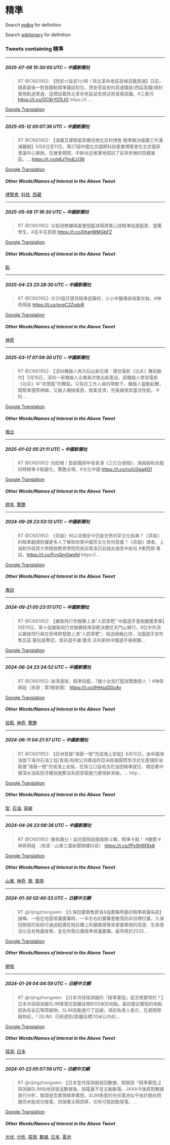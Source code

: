 # 精準

Search [mdbg](https://www.mdbg.net/chinese/dictionary?page=worddict&wdrst=0&wdqb=精準) for definition

Search [wiktionary](https://en.wiktionary.org/wiki/精準) for definition

### Tweets containing 精準

___
##### 2025-07-08 15:30:05 UTC ~ 中國新聞社
> RT @CNS1952: 【西安⇌延安1小時！陝北革命老區首條高鐵貫通】日前，隨着最後一對長鋼軌精準鋪設到位，西安至延安的高速鐵路(西延高鐵)順利實現軌道貫通，這標誌着陝北革命老區延安將迎來首條高鐵。#三里河 https://t.co/OC8rYD1LtG https://t.…

[Google Translation](https://translate.google.com/?hi=en&tab=TT&sl=zh-CN&tl=en&op=translate&text=RT+%40CNS1952%3A+%E3%80%90%E8%A5%BF%E5%AE%89%E2%87%8C%E5%BB%B6%E5%AE%891%E5%B0%8F%E6%99%82%EF%BC%81%E9%99%9D%E5%8C%97%E9%9D%A9%E5%91%BD%E8%80%81%E5%8D%80%E9%A6%96%E6%A2%9D%E9%AB%98%E9%90%B5%E8%B2%AB%E9%80%9A%E3%80%91%E6%97%A5%E5%89%8D%EF%BC%8C%E9%9A%A8%E7%9D%80%E6%9C%80%E5%BE%8C%E4%B8%80%E5%B0%8D%E9%95%B7%E9%8B%BC%E8%BB%8C%E7%B2%BE%E6%BA%96%E9%8B%AA%E8%A8%AD%E5%88%B0%E4%BD%8D%EF%BC%8C%E8%A5%BF%E5%AE%89%E8%87%B3%E5%BB%B6%E5%AE%89%E7%9A%84%E9%AB%98%E9%80%9F%E9%90%B5%E8%B7%AF%28%E8%A5%BF%E5%BB%B6%E9%AB%98%E9%90%B5%29%E9%A0%86%E5%88%A9%E5%AF%A6%E7%8F%BE%E8%BB%8C%E9%81%93%E8%B2%AB%E9%80%9A%EF%BC%8C%E9%80%99%E6%A8%99%E8%AA%8C%E7%9D%80%E9%99%9D%E5%8C%97%E9%9D%A9%E5%91%BD%E8%80%81%E5%8D%80%E5%BB%B6%E5%AE%89%E5%B0%87%E8%BF%8E%E4%BE%86%E9%A6%96%E6%A2%9D%E9%AB%98%E9%90%B5%E3%80%82%23%E4%B8%89%E9%87%8C%E6%B2%B3+https%3A%2F%2Ft.co%2FOC8rYD1LtG+https%3A%2F%2Ft.%E2%80%A6)
___
##### 2025-05-12 05:07:36 UTC ~ 中國新聞社
> RT @CNS1952: 【漢藏互譯智能耳機亮相北京科博會 精準解決援藏工作溝通難題】5月8日至11日，第27屆中國北京國際科技產業博覽會在北京國家會議中心舉辦。在展會期間，中新社記者實地探訪了前來參展的西藏展區。… https://t.co/b6J7mdLU36

[Google Translation](https://translate.google.com/?hi=en&tab=TT&sl=zh-CN&tl=en&op=translate&text=RT+%40CNS1952%3A+%E3%80%90%E6%BC%A2%E8%97%8F%E4%BA%92%E8%AD%AF%E6%99%BA%E8%83%BD%E8%80%B3%E6%A9%9F%E4%BA%AE%E7%9B%B8%E5%8C%97%E4%BA%AC%E7%A7%91%E5%8D%9A%E6%9C%83+%E7%B2%BE%E6%BA%96%E8%A7%A3%E6%B1%BA%E6%8F%B4%E8%97%8F%E5%B7%A5%E4%BD%9C%E6%BA%9D%E9%80%9A%E9%9B%A3%E9%A1%8C%E3%80%915%E6%9C%888%E6%97%A5%E8%87%B311%E6%97%A5%EF%BC%8C%E7%AC%AC27%E5%B1%86%E4%B8%AD%E5%9C%8B%E5%8C%97%E4%BA%AC%E5%9C%8B%E9%9A%9B%E7%A7%91%E6%8A%80%E7%94%A2%E6%A5%AD%E5%8D%9A%E8%A6%BD%E6%9C%83%E5%9C%A8%E5%8C%97%E4%BA%AC%E5%9C%8B%E5%AE%B6%E6%9C%83%E8%AD%B0%E4%B8%AD%E5%BF%83%E8%88%89%E8%BE%A6%E3%80%82%E5%9C%A8%E5%B1%95%E6%9C%83%E6%9C%9F%E9%96%93%EF%BC%8C%E4%B8%AD%E6%96%B0%E7%A4%BE%E8%A8%98%E8%80%85%E5%AF%A6%E5%9C%B0%E6%8E%A2%E8%A8%AA%E4%BA%86%E5%89%8D%E4%BE%86%E5%8F%83%E5%B1%95%E7%9A%84%E8%A5%BF%E8%97%8F%E5%B1%95%E5%8D%80%E3%80%82%E2%80%A6+https%3A%2F%2Ft.co%2Fb6J7mdLU36)
##### Other Words/Names of Interest in the Above Tweet
[博覽會](博覽會.md), [科技](科技.md), [西藏](西藏.md)
___
##### 2025-05-08 17:18:30 UTC ~ 中國新聞社
> RT @CNS1952: 😲鉛球教練隔着整個籃球場將實心球精準投進籃筐，震驚學生。#高手在民間 https://t.co/0hanWMGbFZ

[Google Translation](https://translate.google.com/?hi=en&tab=TT&sl=zh-CN&tl=en&op=translate&text=RT+%40CNS1952%3A+%F0%9F%98%B2%E9%89%9B%E7%90%83%E6%95%99%E7%B7%B4%E9%9A%94%E7%9D%80%E6%95%B4%E5%80%8B%E7%B1%83%E7%90%83%E5%A0%B4%E5%B0%87%E5%AF%A6%E5%BF%83%E7%90%83%E7%B2%BE%E6%BA%96%E6%8A%95%E9%80%B2%E7%B1%83%E7%AD%90%EF%BC%8C%E9%9C%87%E9%A9%9A%E5%AD%B8%E7%94%9F%E3%80%82%23%E9%AB%98%E6%89%8B%E5%9C%A8%E6%B0%91%E9%96%93+https%3A%2F%2Ft.co%2F0hanWMGbFZ)
##### Other Words/Names of Interest in the Above Tweet
[鉛](鉛.md)
___
##### 2025-04-23 23:28:30 UTC ~ 中國新聞社
> RT @CNS1952: 😲20個月寶貝精準認藥材，小小中醫傳承祖輩衣缽。#神奇萌娃 https://t.co/gceC2ZvdvB

[Google Translation](https://translate.google.com/?hi=en&tab=TT&sl=zh-CN&tl=en&op=translate&text=RT+%40CNS1952%3A+%F0%9F%98%B220%E5%80%8B%E6%9C%88%E5%AF%B6%E8%B2%9D%E7%B2%BE%E6%BA%96%E8%AA%8D%E8%97%A5%E6%9D%90%EF%BC%8C%E5%B0%8F%E5%B0%8F%E4%B8%AD%E9%86%AB%E5%82%B3%E6%89%BF%E7%A5%96%E8%BC%A9%E8%A1%A3%E7%BC%BD%E3%80%82%23%E7%A5%9E%E5%A5%87%E8%90%8C%E5%A8%83+https%3A%2F%2Ft.co%2FgceC2ZvdvB)
##### Other Words/Names of Interest in the Above Tweet
[神奇](神奇.md)
___
##### 2025-03-17 07:59:30 UTC ~ 中國新聞社
> RT @CNS1952: 【深圳機器人再次玩出新花樣：模仿電影《功夫》舞蹈動作】3月16日，深圳一家機器人企業再次推出新產品，該機器人學習電影《功夫》中“斧頭幫”的舞蹈，只見在工作人員的帶動下，機器人靈動起舞，既精準還原神韻，又融入機械美感，剛柔並濟，完美展現其靈活性能。 #科…

[Google Translation](https://translate.google.com/?hi=en&tab=TT&sl=zh-CN&tl=en&op=translate&text=RT+%40CNS1952%3A+%E3%80%90%E6%B7%B1%E5%9C%B3%E6%A9%9F%E5%99%A8%E4%BA%BA%E5%86%8D%E6%AC%A1%E7%8E%A9%E5%87%BA%E6%96%B0%E8%8A%B1%E6%A8%A3%EF%BC%9A%E6%A8%A1%E4%BB%BF%E9%9B%BB%E5%BD%B1%E3%80%8A%E5%8A%9F%E5%A4%AB%E3%80%8B%E8%88%9E%E8%B9%88%E5%8B%95%E4%BD%9C%E3%80%913%E6%9C%8816%E6%97%A5%EF%BC%8C%E6%B7%B1%E5%9C%B3%E4%B8%80%E5%AE%B6%E6%A9%9F%E5%99%A8%E4%BA%BA%E4%BC%81%E6%A5%AD%E5%86%8D%E6%AC%A1%E6%8E%A8%E5%87%BA%E6%96%B0%E7%94%A2%E5%93%81%EF%BC%8C%E8%A9%B2%E6%A9%9F%E5%99%A8%E4%BA%BA%E5%AD%B8%E7%BF%92%E9%9B%BB%E5%BD%B1%E3%80%8A%E5%8A%9F%E5%A4%AB%E3%80%8B%E4%B8%AD%E2%80%9C%E6%96%A7%E9%A0%AD%E5%B9%AB%E2%80%9D%E7%9A%84%E8%88%9E%E8%B9%88%EF%BC%8C%E5%8F%AA%E8%A6%8B%E5%9C%A8%E5%B7%A5%E4%BD%9C%E4%BA%BA%E5%93%A1%E7%9A%84%E5%B8%B6%E5%8B%95%E4%B8%8B%EF%BC%8C%E6%A9%9F%E5%99%A8%E4%BA%BA%E9%9D%88%E5%8B%95%E8%B5%B7%E8%88%9E%EF%BC%8C%E6%97%A2%E7%B2%BE%E6%BA%96%E9%82%84%E5%8E%9F%E7%A5%9E%E9%9F%BB%EF%BC%8C%E5%8F%88%E8%9E%8D%E5%85%A5%E6%A9%9F%E6%A2%B0%E7%BE%8E%E6%84%9F%EF%BC%8C%E5%89%9B%E6%9F%94%E4%B8%A6%E6%BF%9F%EF%BC%8C%E5%AE%8C%E7%BE%8E%E5%B1%95%E7%8F%BE%E5%85%B6%E9%9D%88%E6%B4%BB%E6%80%A7%E8%83%BD%E3%80%82+%23%E7%A7%91%E2%80%A6)
##### Other Words/Names of Interest in the Above Tweet
[推出](推出.md)
___
##### 2025-01-02 05:21:11 UTC ~ 中國新聞社
> RT @CNS1952: 別眨眼！婺劇團跨年夜表演《三打白骨精》，演員臉和衣服同時精準卡點變化，驚艷全場。#文化中國 https://t.co/nvIU3gg4Q1

[Google Translation](https://translate.google.com/?hi=en&tab=TT&sl=zh-CN&tl=en&op=translate&text=RT+%40CNS1952%3A+%E5%88%A5%E7%9C%A8%E7%9C%BC%EF%BC%81%E5%A9%BA%E5%8A%87%E5%9C%98%E8%B7%A8%E5%B9%B4%E5%A4%9C%E8%A1%A8%E6%BC%94%E3%80%8A%E4%B8%89%E6%89%93%E7%99%BD%E9%AA%A8%E7%B2%BE%E3%80%8B%EF%BC%8C%E6%BC%94%E5%93%A1%E8%87%89%E5%92%8C%E8%A1%A3%E6%9C%8D%E5%90%8C%E6%99%82%E7%B2%BE%E6%BA%96%E5%8D%A1%E9%BB%9E%E8%AE%8A%E5%8C%96%EF%BC%8C%E9%A9%9A%E8%89%B7%E5%85%A8%E5%A0%B4%E3%80%82%23%E6%96%87%E5%8C%96%E4%B8%AD%E5%9C%8B+https%3A%2F%2Ft.co%2FnvIU3gg4Q1)
##### Other Words/Names of Interest in the Above Tweet
[跨年](跨年.md), [驚艷](驚艷.md)
___
##### 2024-09-26 23:53:13 UTC ~ 中國新聞社
> RT @CNS1952: 《茶經》何以流傳至今仍是世界的茶文化經典？《茶經》的精準翻譯對讓更多人了解和欣賞中國茶文化有何意義？《茶經》譯者、上海對外經貿大學開放教育學院院長邱貴溪日前就此接受中新社 #東西問 專訪。https://t.co/FcyQmGwqfd https://…

[Google Translation](https://translate.google.com/?hi=en&tab=TT&sl=zh-CN&tl=en&op=translate&text=RT+%40CNS1952%3A+%E3%80%8A%E8%8C%B6%E7%B6%93%E3%80%8B%E4%BD%95%E4%BB%A5%E6%B5%81%E5%82%B3%E8%87%B3%E4%BB%8A%E4%BB%8D%E6%98%AF%E4%B8%96%E7%95%8C%E7%9A%84%E8%8C%B6%E6%96%87%E5%8C%96%E7%B6%93%E5%85%B8%EF%BC%9F%E3%80%8A%E8%8C%B6%E7%B6%93%E3%80%8B%E7%9A%84%E7%B2%BE%E6%BA%96%E7%BF%BB%E8%AD%AF%E5%B0%8D%E8%AE%93%E6%9B%B4%E5%A4%9A%E4%BA%BA%E4%BA%86%E8%A7%A3%E5%92%8C%E6%AC%A3%E8%B3%9E%E4%B8%AD%E5%9C%8B%E8%8C%B6%E6%96%87%E5%8C%96%E6%9C%89%E4%BD%95%E6%84%8F%E7%BE%A9%EF%BC%9F%E3%80%8A%E8%8C%B6%E7%B6%93%E3%80%8B%E8%AD%AF%E8%80%85%E3%80%81%E4%B8%8A%E6%B5%B7%E5%B0%8D%E5%A4%96%E7%B6%93%E8%B2%BF%E5%A4%A7%E5%AD%B8%E9%96%8B%E6%94%BE%E6%95%99%E8%82%B2%E5%AD%B8%E9%99%A2%E9%99%A2%E9%95%B7%E9%82%B1%E8%B2%B4%E6%BA%AA%E6%97%A5%E5%89%8D%E5%B0%B1%E6%AD%A4%E6%8E%A5%E5%8F%97%E4%B8%AD%E6%96%B0%E7%A4%BE+%23%E6%9D%B1%E8%A5%BF%E5%95%8F+%E5%B0%88%E8%A8%AA%E3%80%82https%3A%2F%2Ft.co%2FFcyQmGwqfd+https%3A%2F%2F%E2%80%A6)
##### Other Words/Names of Interest in the Above Tweet
[專訪](專訪.md)
___
##### 2024-09-21 05:23:51 UTC ~ 中國新聞社
> RT @CNS1952: 【翼裝飛行世錦賽上演“人箭穿靶” 中國選手張樹鵬獲季軍】9月19日，第十屆翼裝飛行世錦賽精準穿靶決賽在天門山舉行。8位中外頂尖翼裝飛行員在奇峰險壑間上演“人箭穿靶”。經過兩輪比拼，法國選手安布魯瓦茲·塞拉諾奪冠，南非選手讓·雅克·沃利斯和中國選手張樹鵬…

[Google Translation](https://translate.google.com/?hi=en&tab=TT&sl=zh-CN&tl=en&op=translate&text=RT+%40CNS1952%3A+%E3%80%90%E7%BF%BC%E8%A3%9D%E9%A3%9B%E8%A1%8C%E4%B8%96%E9%8C%A6%E8%B3%BD%E4%B8%8A%E6%BC%94%E2%80%9C%E4%BA%BA%E7%AE%AD%E7%A9%BF%E9%9D%B6%E2%80%9D+%E4%B8%AD%E5%9C%8B%E9%81%B8%E6%89%8B%E5%BC%B5%E6%A8%B9%E9%B5%AC%E7%8D%B2%E5%AD%A3%E8%BB%8D%E3%80%919%E6%9C%8819%E6%97%A5%EF%BC%8C%E7%AC%AC%E5%8D%81%E5%B1%86%E7%BF%BC%E8%A3%9D%E9%A3%9B%E8%A1%8C%E4%B8%96%E9%8C%A6%E8%B3%BD%E7%B2%BE%E6%BA%96%E7%A9%BF%E9%9D%B6%E6%B1%BA%E8%B3%BD%E5%9C%A8%E5%A4%A9%E9%96%80%E5%B1%B1%E8%88%89%E8%A1%8C%E3%80%828%E4%BD%8D%E4%B8%AD%E5%A4%96%E9%A0%82%E5%B0%96%E7%BF%BC%E8%A3%9D%E9%A3%9B%E8%A1%8C%E5%93%A1%E5%9C%A8%E5%A5%87%E5%B3%B0%E9%9A%AA%E5%A3%91%E9%96%93%E4%B8%8A%E6%BC%94%E2%80%9C%E4%BA%BA%E7%AE%AD%E7%A9%BF%E9%9D%B6%E2%80%9D%E3%80%82%E7%B6%93%E9%81%8E%E5%85%A9%E8%BC%AA%E6%AF%94%E6%8B%BC%EF%BC%8C%E6%B3%95%E5%9C%8B%E9%81%B8%E6%89%8B%E5%AE%89%E5%B8%83%E9%AD%AF%E7%93%A6%E8%8C%B2%C2%B7%E5%A1%9E%E6%8B%89%E8%AB%BE%E5%A5%AA%E5%86%A0%EF%BC%8C%E5%8D%97%E9%9D%9E%E9%81%B8%E6%89%8B%E8%AE%93%C2%B7%E9%9B%85%E5%85%8B%C2%B7%E6%B2%83%E5%88%A9%E6%96%AF%E5%92%8C%E4%B8%AD%E5%9C%8B%E9%81%B8%E6%89%8B%E5%BC%B5%E6%A8%B9%E9%B5%AC%E2%80%A6)
___
##### 2024-06-24 23:34:52 UTC ~ 中國新聞社
> RT @CNS1952: 絲滑運球、精準投籃，7歲小女孩打籃球驚艷眾人 ！#神奇萌娃（來源：第1眼新聞） https://t.co/IHHqzDGcAv

[Google Translation](https://translate.google.com/?hi=en&tab=TT&sl=zh-CN&tl=en&op=translate&text=RT+%40CNS1952%3A+%E7%B5%B2%E6%BB%91%E9%81%8B%E7%90%83%E3%80%81%E7%B2%BE%E6%BA%96%E6%8A%95%E7%B1%83%EF%BC%8C7%E6%AD%B2%E5%B0%8F%E5%A5%B3%E5%AD%A9%E6%89%93%E7%B1%83%E7%90%83%E9%A9%9A%E8%89%B7%E7%9C%BE%E4%BA%BA+%EF%BC%81%23%E7%A5%9E%E5%A5%87%E8%90%8C%E5%A8%83%EF%BC%88%E4%BE%86%E6%BA%90%EF%BC%9A%E7%AC%AC1%E7%9C%BC%E6%96%B0%E8%81%9E%EF%BC%89+https%3A%2F%2Ft.co%2FIHHqzDGcAv)
##### Other Words/Names of Interest in the Above Tweet
[投籃](投籃.md), [神奇](神奇.md), [驚艷](驚艷.md)
___
##### 2024-06-11 04:21:57 UTC ~ 中國新聞社
> RT @CNS1952: 【亞洲首艘“海葵一號”完成海上安裝】6月10日，由中國海油旗下海洋石油工程(青島)有限公司建造的亞洲首艘圓筒型浮式生產儲卸油裝置“海葵一號”完成海上安裝，在珠江口盆地流花油田精準就位，標誌著中國深水油氣田浮體設施繫泊系統安裝能力實現新突破。… http…

[Google Translation](https://translate.google.com/?hi=en&tab=TT&sl=zh-CN&tl=en&op=translate&text=RT+%40CNS1952%3A+%E3%80%90%E4%BA%9E%E6%B4%B2%E9%A6%96%E8%89%98%E2%80%9C%E6%B5%B7%E8%91%B5%E4%B8%80%E8%99%9F%E2%80%9D%E5%AE%8C%E6%88%90%E6%B5%B7%E4%B8%8A%E5%AE%89%E8%A3%9D%E3%80%916%E6%9C%8810%E6%97%A5%EF%BC%8C%E7%94%B1%E4%B8%AD%E5%9C%8B%E6%B5%B7%E6%B2%B9%E6%97%97%E4%B8%8B%E6%B5%B7%E6%B4%8B%E7%9F%B3%E6%B2%B9%E5%B7%A5%E7%A8%8B%28%E9%9D%92%E5%B3%B6%29%E6%9C%89%E9%99%90%E5%85%AC%E5%8F%B8%E5%BB%BA%E9%80%A0%E7%9A%84%E4%BA%9E%E6%B4%B2%E9%A6%96%E8%89%98%E5%9C%93%E7%AD%92%E5%9E%8B%E6%B5%AE%E5%BC%8F%E7%94%9F%E7%94%A2%E5%84%B2%E5%8D%B8%E6%B2%B9%E8%A3%9D%E7%BD%AE%E2%80%9C%E6%B5%B7%E8%91%B5%E4%B8%80%E8%99%9F%E2%80%9D%E5%AE%8C%E6%88%90%E6%B5%B7%E4%B8%8A%E5%AE%89%E8%A3%9D%EF%BC%8C%E5%9C%A8%E7%8F%A0%E6%B1%9F%E5%8F%A3%E7%9B%86%E5%9C%B0%E6%B5%81%E8%8A%B1%E6%B2%B9%E7%94%B0%E7%B2%BE%E6%BA%96%E5%B0%B1%E4%BD%8D%EF%BC%8C%E6%A8%99%E8%AA%8C%E8%91%97%E4%B8%AD%E5%9C%8B%E6%B7%B1%E6%B0%B4%E6%B2%B9%E6%B0%A3%E7%94%B0%E6%B5%AE%E9%AB%94%E8%A8%AD%E6%96%BD%E7%B9%AB%E6%B3%8A%E7%B3%BB%E7%B5%B1%E5%AE%89%E8%A3%9D%E8%83%BD%E5%8A%9B%E5%AF%A6%E7%8F%BE%E6%96%B0%E7%AA%81%E7%A0%B4%E3%80%82%E2%80%A6+http%E2%80%A6)
##### Other Words/Names of Interest in the Above Tweet
[型](型.md), [石油](石油.md), [突破](突破.md)
___
##### 2024-04-26 23:08:38 UTC ~ 中國新聞社
> RT @CNS1952: 勝負難分！幼兒園萌娃閩南歌斗舞，精準卡點！ #趣聞 #神奇萌娃 （來源：山東三農新聞聯播抖音） https://t.co/fPy5h9X9x8

[Google Translation](https://translate.google.com/?hi=en&tab=TT&sl=zh-CN&tl=en&op=translate&text=RT+%40CNS1952%3A+%E5%8B%9D%E8%B2%A0%E9%9B%A3%E5%88%86%EF%BC%81%E5%B9%BC%E5%85%92%E5%9C%92%E8%90%8C%E5%A8%83%E9%96%A9%E5%8D%97%E6%AD%8C%E6%96%97%E8%88%9E%EF%BC%8C%E7%B2%BE%E6%BA%96%E5%8D%A1%E9%BB%9E%EF%BC%81+%23%E8%B6%A3%E8%81%9E+%23%E7%A5%9E%E5%A5%87%E8%90%8C%E5%A8%83+%EF%BC%88%E4%BE%86%E6%BA%90%EF%BC%9A%E5%B1%B1%E6%9D%B1%E4%B8%89%E8%BE%B2%E6%96%B0%E8%81%9E%E8%81%AF%E6%92%AD%E6%8A%96%E9%9F%B3%EF%BC%89+https%3A%2F%2Ft.co%2FfPy5h9X9x8)
##### Other Words/Names of Interest in the Above Tweet
[山東](山東.md), [神奇](神奇.md), [閩](閩.md), [閩南](閩南.md)
___
##### 2024-01-30 02:40:33 UTC ~ 日經中文網
> RT @rijingzhongwen: 【久保田要銷售節省8成農藥用量的精準噴灑系統】據稱，一般在地面噴灑農藥時，一半左右的農藥會散落到非目標位置。久保田開發的系統可通過配備在拖拉機上的攝像頭等來掌握果樹的高度、生長情況以及有無蟲害等，並在所需位置精準噴灑農藥。最早將於2025…

[Google Translation](https://translate.google.com/?hi=en&tab=TT&sl=zh-CN&tl=en&op=translate&text=RT+%40rijingzhongwen%3A+%E3%80%90%E4%B9%85%E4%BF%9D%E7%94%B0%E8%A6%81%E9%8A%B7%E5%94%AE%E7%AF%80%E7%9C%818%E6%88%90%E8%BE%B2%E8%97%A5%E7%94%A8%E9%87%8F%E7%9A%84%E7%B2%BE%E6%BA%96%E5%99%B4%E7%81%91%E7%B3%BB%E7%B5%B1%E3%80%91%E6%93%9A%E7%A8%B1%EF%BC%8C%E4%B8%80%E8%88%AC%E5%9C%A8%E5%9C%B0%E9%9D%A2%E5%99%B4%E7%81%91%E8%BE%B2%E8%97%A5%E6%99%82%EF%BC%8C%E4%B8%80%E5%8D%8A%E5%B7%A6%E5%8F%B3%E7%9A%84%E8%BE%B2%E8%97%A5%E6%9C%83%E6%95%A3%E8%90%BD%E5%88%B0%E9%9D%9E%E7%9B%AE%E6%A8%99%E4%BD%8D%E7%BD%AE%E3%80%82%E4%B9%85%E4%BF%9D%E7%94%B0%E9%96%8B%E7%99%BC%E7%9A%84%E7%B3%BB%E7%B5%B1%E5%8F%AF%E9%80%9A%E9%81%8E%E9%85%8D%E5%82%99%E5%9C%A8%E6%8B%96%E6%8B%89%E6%A9%9F%E4%B8%8A%E7%9A%84%E6%94%9D%E5%83%8F%E9%A0%AD%E7%AD%89%E4%BE%86%E6%8E%8C%E6%8F%A1%E6%9E%9C%E6%A8%B9%E7%9A%84%E9%AB%98%E5%BA%A6%E3%80%81%E7%94%9F%E9%95%B7%E6%83%85%E6%B3%81%E4%BB%A5%E5%8F%8A%E6%9C%89%E7%84%A1%E8%9F%B2%E5%AE%B3%E7%AD%89%EF%BC%8C%E4%B8%A6%E5%9C%A8%E6%89%80%E9%9C%80%E4%BD%8D%E7%BD%AE%E7%B2%BE%E6%BA%96%E5%99%B4%E7%81%91%E8%BE%B2%E8%97%A5%E3%80%82%E6%9C%80%E6%97%A9%E5%B0%87%E6%96%BC2025%E2%80%A6)
##### Other Words/Names of Interest in the Above Tweet
[開發](開發.md)
___
##### 2024-01-26 04:04:59 UTC ~ 日經中文網
> RT @rijingzhongwen: 【日本月球探測器的「精準著陸」是怎樣實現的？】日本月球探測器SLIM降落在距離目標約55米的地點。最初嘗試著陸的地點因為有岩石等障礙物，SLIM自動進行了迴避。項目負責人表示，在避開障礙物前，「（SLIM）已經達到(距離目標)10米以內的…

[Google Translation](https://translate.google.com/?hi=en&tab=TT&sl=zh-CN&tl=en&op=translate&text=RT+%40rijingzhongwen%3A+%E3%80%90%E6%97%A5%E6%9C%AC%E6%9C%88%E7%90%83%E6%8E%A2%E6%B8%AC%E5%99%A8%E7%9A%84%E3%80%8C%E7%B2%BE%E6%BA%96%E8%91%97%E9%99%B8%E3%80%8D%E6%98%AF%E6%80%8E%E6%A8%A3%E5%AF%A6%E7%8F%BE%E7%9A%84%EF%BC%9F%E3%80%91%E6%97%A5%E6%9C%AC%E6%9C%88%E7%90%83%E6%8E%A2%E6%B8%AC%E5%99%A8SLIM%E9%99%8D%E8%90%BD%E5%9C%A8%E8%B7%9D%E9%9B%A2%E7%9B%AE%E6%A8%99%E7%B4%8455%E7%B1%B3%E7%9A%84%E5%9C%B0%E9%BB%9E%E3%80%82%E6%9C%80%E5%88%9D%E5%98%97%E8%A9%A6%E8%91%97%E9%99%B8%E7%9A%84%E5%9C%B0%E9%BB%9E%E5%9B%A0%E7%82%BA%E6%9C%89%E5%B2%A9%E7%9F%B3%E7%AD%89%E9%9A%9C%E7%A4%99%E7%89%A9%EF%BC%8CSLIM%E8%87%AA%E5%8B%95%E9%80%B2%E8%A1%8C%E4%BA%86%E8%BF%B4%E9%81%BF%E3%80%82%E9%A0%85%E7%9B%AE%E8%B2%A0%E8%B2%AC%E4%BA%BA%E8%A1%A8%E7%A4%BA%EF%BC%8C%E5%9C%A8%E9%81%BF%E9%96%8B%E9%9A%9C%E7%A4%99%E7%89%A9%E5%89%8D%EF%BC%8C%E3%80%8C%EF%BC%88SLIM%EF%BC%89%E5%B7%B2%E7%B6%93%E9%81%94%E5%88%B0%28%E8%B7%9D%E9%9B%A2%E7%9B%AE%E6%A8%99%2910%E7%B1%B3%E4%BB%A5%E5%85%A7%E7%9A%84%E2%80%A6)
##### Other Words/Names of Interest in the Above Tweet
[探測](探測.md), [日本](日本.md)
___
##### 2024-01-23 05:57:59 UTC ~ 日經中文網
> RT @rijingzhongwen: 【日本登月探測器發回數據，將驗證「精準著陸」】探測器SLIM向地球發送數據後，因電量不足主動斷電。JAXA今後將對數據進行分析，驗證是否實現精準著陸。SLIM表面的光伏電池似乎由於朝向問題而未能成功發電，但隨著太陽西移，也有可能啟動發電，…

[Google Translation](https://translate.google.com/?hi=en&tab=TT&sl=zh-CN&tl=en&op=translate&text=RT+%40rijingzhongwen%3A+%E3%80%90%E6%97%A5%E6%9C%AC%E7%99%BB%E6%9C%88%E6%8E%A2%E6%B8%AC%E5%99%A8%E7%99%BC%E5%9B%9E%E6%95%B8%E6%93%9A%EF%BC%8C%E5%B0%87%E9%A9%97%E8%AD%89%E3%80%8C%E7%B2%BE%E6%BA%96%E8%91%97%E9%99%B8%E3%80%8D%E3%80%91%E6%8E%A2%E6%B8%AC%E5%99%A8SLIM%E5%90%91%E5%9C%B0%E7%90%83%E7%99%BC%E9%80%81%E6%95%B8%E6%93%9A%E5%BE%8C%EF%BC%8C%E5%9B%A0%E9%9B%BB%E9%87%8F%E4%B8%8D%E8%B6%B3%E4%B8%BB%E5%8B%95%E6%96%B7%E9%9B%BB%E3%80%82JAXA%E4%BB%8A%E5%BE%8C%E5%B0%87%E5%B0%8D%E6%95%B8%E6%93%9A%E9%80%B2%E8%A1%8C%E5%88%86%E6%9E%90%EF%BC%8C%E9%A9%97%E8%AD%89%E6%98%AF%E5%90%A6%E5%AF%A6%E7%8F%BE%E7%B2%BE%E6%BA%96%E8%91%97%E9%99%B8%E3%80%82SLIM%E8%A1%A8%E9%9D%A2%E7%9A%84%E5%85%89%E4%BC%8F%E9%9B%BB%E6%B1%A0%E4%BC%BC%E4%B9%8E%E7%94%B1%E6%96%BC%E6%9C%9D%E5%90%91%E5%95%8F%E9%A1%8C%E8%80%8C%E6%9C%AA%E8%83%BD%E6%88%90%E5%8A%9F%E7%99%BC%E9%9B%BB%EF%BC%8C%E4%BD%86%E9%9A%A8%E8%91%97%E5%A4%AA%E9%99%BD%E8%A5%BF%E7%A7%BB%EF%BC%8C%E4%B9%9F%E6%9C%89%E5%8F%AF%E8%83%BD%E5%95%9F%E5%8B%95%E7%99%BC%E9%9B%BB%EF%BC%8C%E2%80%A6)
##### Other Words/Names of Interest in the Above Tweet
[光伏](光伏.md), [分析](分析.md), [探測](探測.md), [數據](數據.md), [日本](日本.md), [電池](電池.md)
